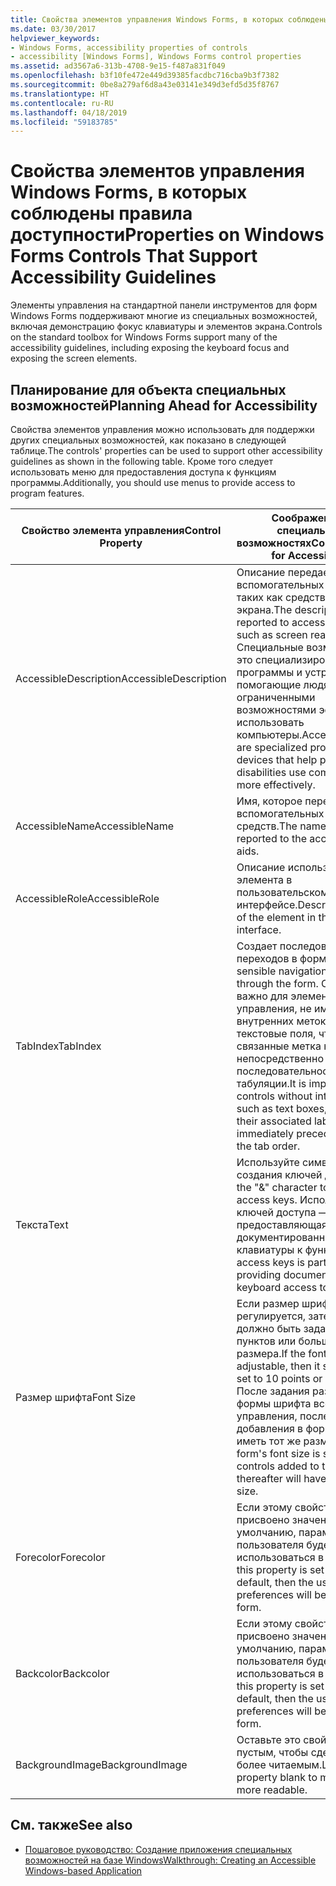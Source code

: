 ```yaml
---
title: Свойства элементов управления Windows Forms, в которых соблюдены правила доступности
ms.date: 03/30/2017
helpviewer_keywords:
- Windows Forms, accessibility properties of controls
- accessibility [Windows Forms], Windows Forms control properties
ms.assetid: ad3567a6-313b-4708-9e15-f487a831f049
ms.openlocfilehash: b3f10fe472e449d39385facdbc716cba9b3f7382
ms.sourcegitcommit: 0be8a279af6d8a43e03141e349d3efd5d35f8767
ms.translationtype: HT
ms.contentlocale: ru-RU
ms.lasthandoff: 04/18/2019
ms.locfileid: "59183785"
---
```

# <a name="properties-on-windows-forms-controls-that-support-accessibility-guidelines"></a><span data-ttu-id="12d22-102">Свойства элементов управления Windows Forms, в которых соблюдены правила доступности</span><span class="sxs-lookup"><span data-stu-id="12d22-102">Properties on Windows Forms Controls That Support Accessibility Guidelines</span></span>
<span data-ttu-id="12d22-103">Элементы управления на стандартной панели инструментов для форм Windows Forms поддерживают многие из специальных возможностей, включая демонстрацию фокус клавиатуры и элементов экрана.</span><span class="sxs-lookup"><span data-stu-id="12d22-103">Controls on the standard toolbox for Windows Forms support many of the accessibility guidelines, including exposing the keyboard focus and exposing the screen elements.</span></span>  
  
## <a name="planning-ahead-for-accessibility"></a><span data-ttu-id="12d22-104">Планирование для объекта специальных возможностей</span><span class="sxs-lookup"><span data-stu-id="12d22-104">Planning Ahead for Accessibility</span></span>  
 <span data-ttu-id="12d22-105">Свойства элементов управления можно использовать для поддержки других специальных возможностей, как показано в следующей таблице.</span><span class="sxs-lookup"><span data-stu-id="12d22-105">The controls' properties can be used to support other accessibility guidelines as shown in the following table.</span></span> <span data-ttu-id="12d22-106">Кроме того следует использовать меню для предоставления доступа к функциям программы.</span><span class="sxs-lookup"><span data-stu-id="12d22-106">Additionally, you should use menus to provide access to program features.</span></span>  
  
|<span data-ttu-id="12d22-107">Свойство элемента управления</span><span class="sxs-lookup"><span data-stu-id="12d22-107">Control Property</span></span>|<span data-ttu-id="12d22-108">Соображения о специальных возможностях</span><span class="sxs-lookup"><span data-stu-id="12d22-108">Considerations for Accessibility</span></span>|  
|----------------------|--------------------------------------|  
|<span data-ttu-id="12d22-109">AccessibleDescription</span><span class="sxs-lookup"><span data-stu-id="12d22-109">AccessibleDescription</span></span>|<span data-ttu-id="12d22-110">Описание передается для вспомогательных средств, таких как средства чтения с экрана.</span><span class="sxs-lookup"><span data-stu-id="12d22-110">The description is reported to accessibility aids such as screen readers.</span></span> <span data-ttu-id="12d22-111">Специальные возможности — это специализированные программы и устройства, помогающие людям с ограниченными возможностями эффективнее использовать компьютеры.</span><span class="sxs-lookup"><span data-stu-id="12d22-111">Accessibility aids are specialized programs and devices that help people with disabilities use computers more effectively.</span></span>|  
|<span data-ttu-id="12d22-112">AccessibleName</span><span class="sxs-lookup"><span data-stu-id="12d22-112">AccessibleName</span></span>|<span data-ttu-id="12d22-113">Имя, которое передается во вспомогательных средств.</span><span class="sxs-lookup"><span data-stu-id="12d22-113">The name that will be reported to the accessibility aids.</span></span>|  
|<span data-ttu-id="12d22-114">AccessibleRole</span><span class="sxs-lookup"><span data-stu-id="12d22-114">AccessibleRole</span></span>|<span data-ttu-id="12d22-115">Описание использования элемента в пользовательском интерфейсе.</span><span class="sxs-lookup"><span data-stu-id="12d22-115">Describes the use of the element in the user interface.</span></span>|  
|<span data-ttu-id="12d22-116">TabIndex</span><span class="sxs-lookup"><span data-stu-id="12d22-116">TabIndex</span></span>|<span data-ttu-id="12d22-117">Создает последовательность переходов в форме.</span><span class="sxs-lookup"><span data-stu-id="12d22-117">Creates a sensible navigational path through the form.</span></span> <span data-ttu-id="12d22-118">Очень важно для элементов управления, не имеющих внутренних меток, таких как текстовые поля, чтобы их связанные метка находиться непосредственно перед их в последовательности табуляции.</span><span class="sxs-lookup"><span data-stu-id="12d22-118">It is important for controls without intrinsic labels, such as text boxes, to have their associated label immediately precede them in the tab order.</span></span>|  
|<span data-ttu-id="12d22-119">Текста</span><span class="sxs-lookup"><span data-stu-id="12d22-119">Text</span></span>|<span data-ttu-id="12d22-120">Используйте символ «&» для создания ключей доступа.</span><span class="sxs-lookup"><span data-stu-id="12d22-120">Use the "&" character to create access keys.</span></span> <span data-ttu-id="12d22-121">Использование ключей доступа — часть, предоставляющая документированный доступ с клавиатуры к функциям.</span><span class="sxs-lookup"><span data-stu-id="12d22-121">Using access keys is part of providing documented keyboard access to features.</span></span>|  
|<span data-ttu-id="12d22-122">Размер шрифта</span><span class="sxs-lookup"><span data-stu-id="12d22-122">Font Size</span></span>|<span data-ttu-id="12d22-123">Если размер шрифта не регулируется, затем оно должно быть задано 10 пунктов или большего размера.</span><span class="sxs-lookup"><span data-stu-id="12d22-123">If the font size is not adjustable, then it should be set to 10 points or larger.</span></span> <span data-ttu-id="12d22-124">После задания размера формы шрифта все элементы управления, после добавления в форму будет иметь тот же размер.</span><span class="sxs-lookup"><span data-stu-id="12d22-124">Once the form's font size is set, all the controls added to the form thereafter will have the same size.</span></span>|  
|<span data-ttu-id="12d22-125">Forecolor</span><span class="sxs-lookup"><span data-stu-id="12d22-125">Forecolor</span></span>|<span data-ttu-id="12d22-126">Если этому свойству присвоено значение по умолчанию, параметры цвета пользователя будет использоваться в форме.</span><span class="sxs-lookup"><span data-stu-id="12d22-126">If this property is set to the default, then the user's color preferences will be used on the form.</span></span>|  
|<span data-ttu-id="12d22-127">Backcolor</span><span class="sxs-lookup"><span data-stu-id="12d22-127">Backcolor</span></span>|<span data-ttu-id="12d22-128">Если этому свойству присвоено значение по умолчанию, параметры цвета пользователя будет использоваться в форме.</span><span class="sxs-lookup"><span data-stu-id="12d22-128">If this property is set to the default, then the user's color preferences will be used on the form.</span></span>|  
|<span data-ttu-id="12d22-129">BackgroundImage</span><span class="sxs-lookup"><span data-stu-id="12d22-129">BackgroundImage</span></span>|<span data-ttu-id="12d22-130">Оставьте это свойство пустым, чтобы сделать текст более читаемым.</span><span class="sxs-lookup"><span data-stu-id="12d22-130">Leave this property blank to make text more readable.</span></span>|  
  
## <a name="see-also"></a><span data-ttu-id="12d22-131">См. также</span><span class="sxs-lookup"><span data-stu-id="12d22-131">See also</span></span>

- [<span data-ttu-id="12d22-132">Пошаговое руководство: Создание приложения специальных возможностей на базе Windows</span><span class="sxs-lookup"><span data-stu-id="12d22-132">Walkthrough: Creating an Accessible Windows-based Application</span></span>](walkthrough-creating-an-accessible-windows-based-application.md)
